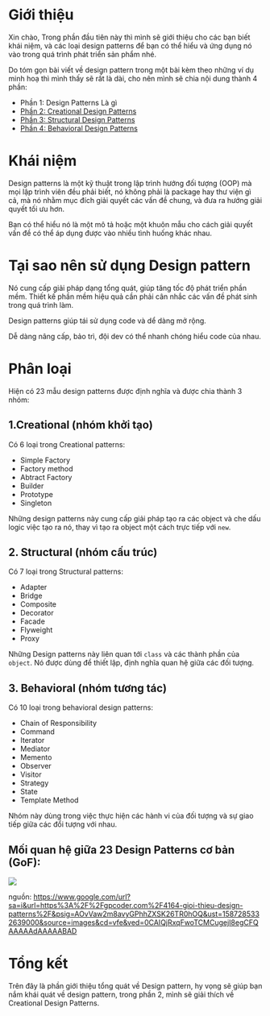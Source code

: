 # Giới thiệu
Xin chào, Trong phần đầu tiên này thì mình sẽ giới thiệu cho các bạn biết khái niệm, và các loại design patterns để bạn có thể hiểu và ứng dụng nó vào trong quá trình phát triển sản phẩm nhé.

Do tóm gọn bài viết về design pattern trong một bài kèm theo những ví dụ minh hoạ thì mình thấy sẽ rất là dài, cho nên mình sẽ chia nội dung thành 4 phần:
- Phần 1: Design Patterns Là gì
- [ Phần 2: Creational Design Patterns](https://viblo.asia/p/creational-design-patterns-ORNZqLrnK0n)
- [Phần 3: Structural Design Patterns](https://viblo.asia/p/structural-design-patterns-Eb85ok6052G)
- [Phần 4: Behavioral Design Patterns](https://viblo.asia/p/behavioral-design-patterns-YWOZrbJ7ZQ0)
# Khái niệm
Design patterns là một kỹ thuật trong lập trình hướng đối tượng (OOP) mà mọi lập trình viên đều phải biết, nó không phải là package hay thư viện gì cả, mà nó nhằm mục đích giải quyết các vấn đề chung, và đưa ra hướng giải quyết tối ưu hơn. 

Bạn có thể hiểu nó là một mô tả hoặc một khuôn mẫu cho cách giải quyết vấn đề có thể áp dụng được vào nhiều tình huống khác nhau.

# Tại sao nên sử dụng Design pattern
Nó cung cấp giải pháp dạng tổng quát, giúp tăng tốc độ phát triển phần mềm. Thiết kế phần mềm hiệu quả cần phải cân nhắc các vấn đề phát sinh trong quá trình làm.

Design patterns giúp tái sử dụng code và dể dàng mở rộng.

Dễ dàng nâng cấp, bảo trì, đội dev có thể nhanh chóng hiểu code của nhau.
# Phân loại
Hiện có 23 mẫu design patterns được định nghĩa và được chia thành 3 nhóm:
## 1.Creational (nhóm khởi tạo)
Có 6 loại trong Creational patterns:
- Simple Factory
- Factory method
- Abtract Factory
- Builder
- Prototype
- Singleton

Những design patterns này cung cấp giải pháp tạo ra các object và che dấu logic việc tạo ra nó, thay vì tạo ra object một cách trực tiếp với `new`.
## 2. Structural (nhóm cấu trúc)
Có 7 loại trong Structural patterns:
- Adapter
- Bridge
- Composite
- Decorator
- Facade
- Flyweight
- Proxy

Những Design patterns này liên quan tới `class` và các thành phần của `object`. Nó được dùng để thiết lập, định nghĩa quan hệ giữa các đối tượng.

## 3. Behavioral (nhóm tương tác)
Có 10 loại trong behavioral design patterns:
- Chain of Responsibility
- Command
- Iterator
- Mediator
- Memento
- Observer
- Visitor
- Strategy
- State
- Template Method

Nhóm này dùng trong việc thực hiện các hành vi của đối tượng và sự giao tiếp giữa các đổi tượng với nhau.

## Mối quan hệ giữa 23 Design Patterns cơ bản (GoF):
![](https://images.viblo.asia/0fac5bc8-8bfd-4a26-98af-6b28b7e14371.jpg)

nguồn: https://www.google.com/url?sa=i&url=https%3A%2F%2Fgpcoder.com%2F4164-gioi-thieu-design-patterns%2F&psig=AOvVaw2m8avyGPhhZXSK26TR0hOQ&ust=1587285332639000&source=images&cd=vfe&ved=0CAIQjRxqFwoTCMCugejI8egCFQAAAAAdAAAAABAD
# Tổng kết
Trên đây là phần giới thiệu tổng quát về Design pattern, hy vọng sẽ giúp bạn nắm khái quát về design pattern, trong phần 2, mình sẽ giải thích về Creational Design Patterns.